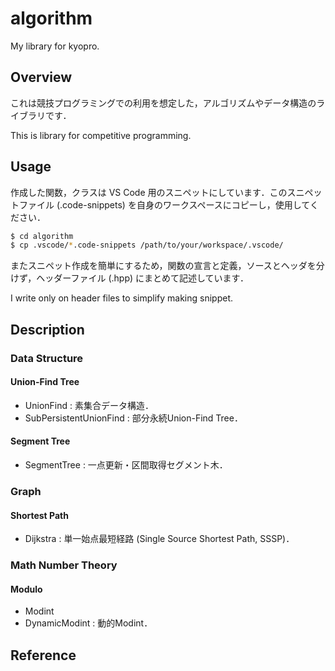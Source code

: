 # algorithm
My library for kyopro.


## Overview

これは競技プログラミングでの利用を想定した，アルゴリズムやデータ構造のライブラリです．

This is library for competitive programming.


## Usage

作成した関数，クラスは VS Code 用のスニペットにしています．このスニペットファイル (.code-snippets) を自身のワークスペースにコピーし，使用してください．

```sh
$ cd algorithm
$ cp .vscode/*.code-snippets /path/to/your/workspace/.vscode/
```

またスニペット作成を簡単にするため，関数の宣言と定義，ソースとヘッダを分けず，ヘッダーファイル (.hpp) にまとめて記述しています．

I write only on header files to simplify making snippet. 


## Description

### Data Structure

#### Union-Find Tree

- UnionFind : 素集合データ構造．
- SubPersistentUnionFind : 部分永続Union-Find Tree．


#### Segment Tree

- SegmentTree : 一点更新・区間取得セグメント木．


### Graph

#### Shortest Path

- Dijkstra : 単一始点最短経路 (Single Source Shortest Path, SSSP)．


### Math Number Theory

#### Modulo

- Modint
- DynamicModint : 動的Modint．


## Reference
